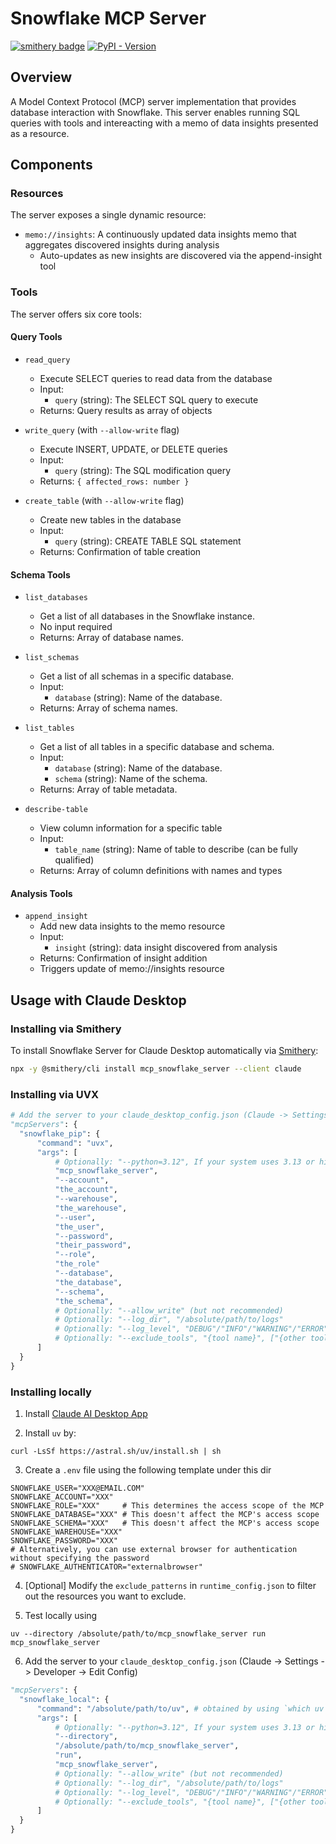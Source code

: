 # Snowflake MCP Server

[![smithery badge](https://smithery.ai/badge/mcp_snowflake_server)](https://smithery.ai/server/mcp_snowflake_server) [![PyPI - Version](https://img.shields.io/pypi/dm/mcp-snowflake-server?color&logo=pypi&logoColor=white&label=PyPI%20downloads)](https://pypi.org/project/mcp-snowflake-server/)


## Overview
A Model Context Protocol (MCP) server implementation that provides database interaction with Snowflake. This server enables running SQL queries with tools and intereacting with a memo of data insights presented as a resource.

## Components

### Resources
The server exposes a single dynamic resource:
- `memo://insights`: A continuously updated data insights memo that aggregates discovered insights during analysis
  - Auto-updates as new insights are discovered via the append-insight tool

### Tools
The server offers six core tools:

#### Query Tools
- `read_query`
   - Execute SELECT queries to read data from the database
   - Input:
     - `query` (string): The SELECT SQL query to execute
   - Returns: Query results as array of objects

- `write_query` (with `--allow-write` flag)
   - Execute INSERT, UPDATE, or DELETE queries
   - Input:
     - `query` (string): The SQL modification query
   - Returns: `{ affected_rows: number }`

- `create_table` (with `--allow-write` flag)
   - Create new tables in the database
   - Input:
     - `query` (string): CREATE TABLE SQL statement
   - Returns: Confirmation of table creation

#### Schema Tools
- `list_databases`
  - Get a list of all databases in the Snowflake instance.
  - No input required
  - Returns: Array of database names.

- `list_schemas`
  - Get a list of all schemas in a specific database.
  - Input:
    - `database` (string): Name of the database.
  - Returns: Array of schema names.

- `list_tables`
  - Get a list of all tables in a specific database and schema.
  - Input:
    - `database` (string): Name of the database.
    - `schema` (string): Name of the schema.
  - Returns: Array of table metadata.

- `describe-table`
   - View column information for a specific table
   - Input:
     - `table_name` (string): Name of table to describe (can be fully qualified)
   - Returns: Array of column definitions with names and types

#### Analysis Tools
- `append_insight`
   - Add new data insights to the memo resource
   - Input:
     - `insight` (string): data insight discovered from analysis
   - Returns: Confirmation of insight addition
   - Triggers update of memo://insights resource


## Usage with Claude Desktop

### Installing via Smithery

To install Snowflake Server for Claude Desktop automatically via [Smithery](https://smithery.ai/server/mcp_snowflake_server):

```bash
npx -y @smithery/cli install mcp_snowflake_server --client claude
```

### Installing via UVX 

```python
# Add the server to your claude_desktop_config.json (Claude -> Settings -> Developer -> Edit Config)
"mcpServers": {
  "snowflake_pip": {
      "command": "uvx",
      "args": [
          # Optionally: "--python=3.12", If your system uses 3.13 or higher by default (Snowflake requires <=3.12)
          "mcp_snowflake_server",
          "--account",
          "the_account",
          "--warehouse",
          "the_warehouse",
          "--user",
          "the_user",
          "--password",
          "their_password",
          "--role",
          "the_role"
          "--database",
          "the_database",
          "--schema",
          "the_schema",
          # Optionally: "--allow_write" (but not recommended)
          # Optionally: "--log_dir", "/absolute/path/to/logs"
          # Optionally: "--log_level", "DEBUG"/"INFO"/"WARNING"/"ERROR"/"CRITICAL"
          # Optionally: "--exclude_tools", "{tool name}", ["{other tool name}"]
      ]
  }
}
```

### Installing locally

1. Install [Claude AI Desktop App](https://claude.ai/download)

2. Install `uv` by:
```
curl -LsSf https://astral.sh/uv/install.sh | sh
```

3. Create a `.env` file using the following template under this dir
```
SNOWFLAKE_USER="XXX@EMAIL.COM"
SNOWFLAKE_ACCOUNT="XXX"
SNOWFLAKE_ROLE="XXX"     # This determines the access scope of the MCP
SNOWFLAKE_DATABASE="XXX" # This doesn't affect the MCP's access scope
SNOWFLAKE_SCHEMA="XXX"   # This doesn't affect the MCP's access scope
SNOWFLAKE_WAREHOUSE="XXX"
SNOWFLAKE_PASSWORD="XXX"
# Alternatively, you can use external browser for authentication without specifying the password
# SNOWFLAKE_AUTHENTICATOR="externalbrowser" 
```

4. [Optional] Modify the `exclude_patterns` in `runtime_config.json` to filter out the resources you want to exclude.
   
5. Test locally using 
```
uv --directory /absolute/path/to/mcp_snowflake_server run mcp_snowflake_server
```

6. Add the server to your `claude_desktop_config.json` (Claude -> Settings -> Developer -> Edit Config)
```python
"mcpServers": {
  "snowflake_local": {
      "command": "/absolute/path/to/uv", # obtained by using `which uv`
      "args": [
          # Optionally: "--python=3.12", If your system uses 3.13 or higher by default (Snowflake requires <=3.12)
          "--directory",
          "/absolute/path/to/mcp_snowflake_server",
          "run",
          "mcp_snowflake_server",
          # Optionally: "--allow_write" (but not recommended)
          # Optionally: "--log_dir", "/absolute/path/to/logs"
          # Optionally: "--log_level", "DEBUG"/"INFO"/"WARNING"/"ERROR"/"CRITICAL"
          # Optionally: "--exclude_tools", "{tool name}", ["{other tool name}"]
      ]
  }
}
```
